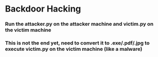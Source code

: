 # Backdoor Hacking

### Run the attacker.py on the attacker machine and victim.py on the victim machine

### This is not the end yet, need to convert it to .exe/.pdf/.jpg to execute victim.py on the victim machine (like a malware)
